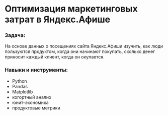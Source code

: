 # Оптимизация маркетинговых затрат в Яндекс.Афише
### Задача:
На основе данных о посещениях сайта Яндекс.Афиши изучить, как люди пользуются продуктом, когда они начинают покупать, сколько денег приносит каждый клиент, когда он окупается.
### Навыки и инструменты:

 - Python
 - Pandas
 - Matplotlib
 - когортный анализ
 - юнит-экономика
 - продуктовые метрики
